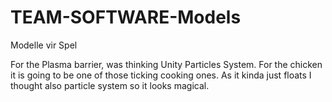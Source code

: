 # TEAM-SOFTWARE-Models
Modelle vir Spel


For the Plasma barrier, was thinking Unity Particles System.
For the chicken it is going to be one of those ticking cooking ones. As it kinda just floats I thought also particle system so it looks magical.
